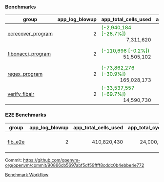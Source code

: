### Benchmarks
| group | app_log_blowup | app_total_cells_used | app_total_cycles | app_total_proof_time_ms | leaf_log_blowup | leaf_total_cells_used | leaf_total_cycles | leaf_total_proof_time_ms | max_segment_length | instance | alloc |
|---|---|---|---|---|---|---|---|---|---|---|---|
| [ ecrecover_program ](https://github.com/openvm-org/openvm/blob/benchmark-results/benchmarks-pr/1122/individual/ecrecover-90866cb5697abf5df59ffff8cddc0b4ebbe4e772.md) | <div style='text-align: right'> 2 </div>  | <span style='color: green'>(-2,940,184 [-28.7%])</span><div style='text-align: right'> 7,311,620 </div>  | <div style='text-align: right'> 195,066 </div>  | <span style='color: green'>(-50.0 [-2.6%])</span><div style='text-align: right'> 1,882.0 </div>  | <div style='text-align: right'> - </div>  | <div style='text-align: right'> - </div>  | <div style='text-align: right'> - </div>  | <div style='text-align: right'> - </div>  | 1048476 | 64cpu-linux-arm64 | mimalloc |
| [ fibonacci_program ](https://github.com/openvm-org/openvm/blob/benchmark-results/benchmarks-pr/1122/individual/fibonacci-90866cb5697abf5df59ffff8cddc0b4ebbe4e772.md) | <div style='text-align: right'> 2 </div>  | <span style='color: green'>(-110,698 [-0.2%])</span><div style='text-align: right'> 51,505,102 </div>  | <div style='text-align: right'> 3,000,274 </div>  | <span style='color: green'>(-123.0 [-2.2%])</span><div style='text-align: right'> 5,470.0 </div>  | <div style='text-align: right'> 2 </div>  | <span style='color: green'>(-14,279,482 [-9.9%])</span><div style='text-align: right'> 129,937,051 </div>  | <span style='color: green'>(-366,914 [-5.2%])</span><div style='text-align: right'> 6,670,188 </div>  | <span style='color: green'>(-788.0 [-5.4%])</span><div style='text-align: right'> 13,813.0 </div>  | 1048476 | 64cpu-linux-arm64 | mimalloc |
| [ regex_program ](https://github.com/openvm-org/openvm/blob/benchmark-results/benchmarks-pr/1122/individual/regex-90866cb5697abf5df59ffff8cddc0b4ebbe4e772.md) | <div style='text-align: right'> 2 </div>  | <span style='color: green'>(-73,862,276 [-30.9%])</span><div style='text-align: right'> 165,028,173 </div>  | <div style='text-align: right'> 8,381,808 </div>  | <span style='color: green'>(-1,661.0 [-9.5%])</span><div style='text-align: right'> 15,876.0 </div>  | <div style='text-align: right'> 2 </div>  | <span style='color: green'>(-20,478,927 [-6.5%])</span><div style='text-align: right'> 294,963,480 </div>  | <span style='color: green'>(-405,194 [-2.8%])</span><div style='text-align: right'> 14,237,850 </div>  | <span style='color: green'>(-2,558.0 [-8.5%])</span><div style='text-align: right'> 27,481.0 </div>  | 1048476 | 64cpu-linux-arm64 | mimalloc |
| [ verify_fibair ](https://github.com/openvm-org/openvm/blob/benchmark-results/benchmarks-pr/1122/individual/verify_fibair-90866cb5697abf5df59ffff8cddc0b4ebbe4e772.md) | <div style='text-align: right'> 2 </div>  | <span style='color: green'>(-33,537,557 [-69.7%])</span><div style='text-align: right'> 14,590,730 </div>  | <div style='text-align: right'> 397,294 </div>  | <span style='color: green'>(-1,654.0 [-51.9%])</span><div style='text-align: right'> 1,530.0 </div>  | <div style='text-align: right'> - </div>  | <div style='text-align: right'> - </div>  | <div style='text-align: right'> - </div>  | <div style='text-align: right'> - </div>  | 1048476 | 64cpu-linux-arm64 | mimalloc |

### E2E Benchmarks
| group | app_log_blowup | app_total_cells_used | app_total_cycles | app_total_proof_time_ms | leaf_log_blowup | leaf_total_cells_used | leaf_total_cycles | leaf_total_proof_time_ms | root_log_blowup | root_total_cells_used | root_total_cycles | root_total_proof_time_ms | internal_log_blowup | internal_total_cells_used | internal_total_cycles | internal_total_proof_time_ms | max_segment_length | instance | alloc |
|---|---|---|---|---|---|---|---|---|---|---|---|---|---|---|---|---|---|---|---|
| [ fib_e2e ](https://github.com/openvm-org/openvm/blob/benchmark-results/benchmarks-pr/1122/individual/fib_e2e-90866cb5697abf5df59ffff8cddc0b4ebbe4e772.md) | <div style='text-align: right'> 2 </div>  | <div style='text-align: right'> 410,820,430 </div>  | <div style='text-align: right'> 24,000,274 </div>  | <div style='text-align: right'> 37,300.0 </div>  | <div style='text-align: right'> 2 </div>  | <div style='text-align: right'> 132,785,486 </div>  | <div style='text-align: right'> 7,012,076 </div>  | <div style='text-align: right'> 75,244.0 </div>  | <div style='text-align: right'> 2 </div>  | <div style='text-align: right'> 772,061,960 </div>  | <div style='text-align: right'> 39,802,558 </div>  | <div style='text-align: right'> 79,825.0 </div>  | <div style='text-align: right'> 2 </div>  | <div style='text-align: right'> 785,968,693 </div>  | <div style='text-align: right'> 41,789,158 </div>  | <div style='text-align: right'> 81,506.0 </div>  | 1048476 | 64cpu-linux-arm64 | mimalloc |


Commit: https://github.com/openvm-org/openvm/commit/90866cb5697abf5df59ffff8cddc0b4ebbe4e772

[Benchmark Workflow](https://github.com/openvm-org/openvm/actions/runs/12452114946)
